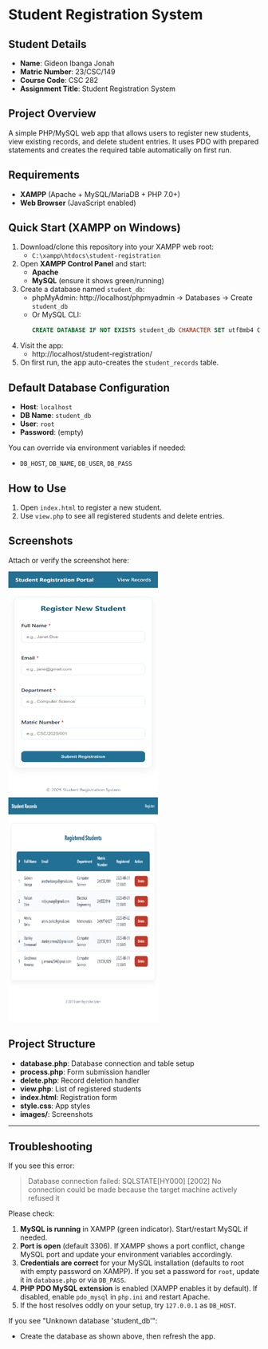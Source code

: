 # Student Registration System

## Student Details
- **Name**: Gideon Ibanga Jonah
- **Matric Number**: 23/CSC/149
- **Course Code**: CSC 282
- **Assignment Title**: Student Registration System

## Project Overview
A simple PHP/MySQL web app that allows users to register new students, view existing records, and delete student entries. It uses PDO with prepared statements and creates the required table automatically on first run.

## Requirements
- **XAMPP** (Apache + MySQL/MariaDB + PHP 7.0+)
- **Web Browser** (JavaScript enabled)

## Quick Start (XAMPP on Windows)
1. Download/clone this repository into your XAMPP web root:
   - `C:\xampp\htdocs\student-registration`
2. Open **XAMPP Control Panel** and start:
   - **Apache**
   - **MySQL** (ensure it shows green/running)
3. Create a database named `student_db`:
   - phpMyAdmin: http://localhost/phpmyadmin → Databases → Create `student_db`
   - Or MySQL CLI:
     ```sql
     CREATE DATABASE IF NOT EXISTS student_db CHARACTER SET utf8mb4 COLLATE utf8mb4_unicode_ci;
     ```
4. Visit the app:
   - http://localhost/student-registration/
5. On first run, the app auto-creates the `student_records` table.

## Default Database Configuration
- **Host**: `localhost`
- **DB Name**: `student_db`
- **User**: `root`
- **Password**: (empty)

You can override via environment variables if needed:
- `DB_HOST`, `DB_NAME`, `DB_USER`, `DB_PASS`

## How to Use
1. Open `index.html` to register a new student.
2. Use `view.php` to see all registered students and delete entries.

## Screenshots
Attach or verify the screenshot here:

<img src="images/index.html.png" alt="Registration screen (index.html)" width="300" height="450" />
<img src="images/view.php.png" alt="Registration screen (index.html)" width="300" height="450" />

## Project Structure
- **database.php**: Database connection and table setup
- **process.php**: Form submission handler
- **delete.php**: Record deletion handler
- **view.php**: List of registered students
- **index.html**: Registration form
- **style.css**: App styles
- **images/**: Screenshots

---
## Troubleshooting
If you see this error:
> Database connection failed: SQLSTATE[HY000] [2002] No connection could be made because the target machine actively refused it

Please check:
1. **MySQL is running** in XAMPP (green indicator). Start/restart MySQL if needed.
2. **Port is open** (default 3306). If XAMPP shows a port conflict, change MySQL port and update your environment variables accordingly.
3. **Credentials are correct** for your MySQL installation (defaults to root with empty password on XAMPP). If you set a password for `root`, update it in `database.php` or via `DB_PASS`.
4. **PHP PDO MySQL extension** is enabled (XAMPP enables it by default). If disabled, enable `pdo_mysql` in `php.ini` and restart Apache.
5. If the host resolves oddly on your setup, try `127.0.0.1` as `DB_HOST`.

If you see "Unknown database 'student_db'":

- Create the database as shown above, then refresh the app.

